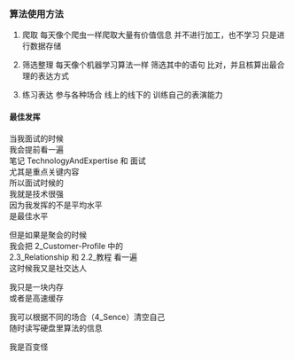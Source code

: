 ### 算法使用方法
1. 爬取
每天像个爬虫一样爬取大量有价值信息
并不进行加工，也不学习
只是进行数据存储

1. 筛选整理
每天像个机器学习算法一样
筛选其中的语句
比对，并且核算出最合理的表达方式

1. 练习表达
参与各种场合
线上的线下的
训练自己的表演能力

#### 最佳发挥
当我面试的时候  
我会提前看一遍  
笔记 TechnologyAndExpertise 和 面试  
尤其是重点关键内容  
所以面试时候的  
我就是技术很强  
因为我发挥的不是平均水平  
是最佳水平

但是如果是聚会的时候  
我会把 2_Customer-Profile 中的  
2.3_Relationship 和 2.2_教程 看一遍  
这时候我又是社交达人  

我只是一块内存  
或者是高速缓存  

我可以根据不同的场合（4_Sence）清空自己  
随时读写硬盘里算法的信息  

我是百变怪  

